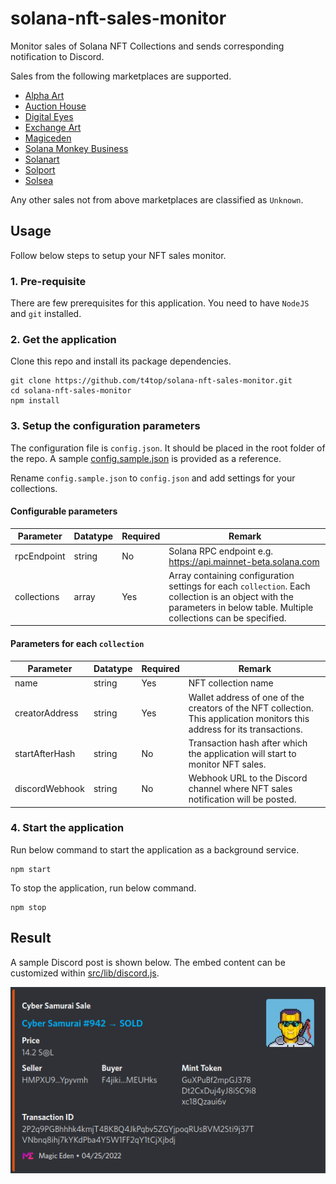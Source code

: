 # solana-nft-sales-monitor

Monitor sales of Solana NFT Collections and sends corresponding notification to Discord.

Sales from the following marketplaces are supported.

- [Alpha Art](https://alpha.art)
- [Auction House](https://docs.metaplex.com/guides/auction-house/definition)
- [Digital Eyes](https://digitaleyes.market)
- [Exchange Art](https://exchange.art)
- [Magiceden](https://magiceden.io)
- [Solana Monkey Business](https://market.solanamonkey.business)
- [Solanart](https://solanart.io)
- [Solport](https://solport.io)
- [Solsea](https://solsea.io)

Any other sales not from above marketplaces are classified as `Unknown`.

## Usage

Follow below steps to setup your NFT sales monitor.

### 1. Pre-requisite

There are few prerequisites for this application. You need to have `NodeJS` and `git` installed.

### 2. Get the application

Clone this repo and install its package dependencies.

```
git clone https://github.com/t4top/solana-nft-sales-monitor.git
cd solana-nft-sales-monitor
npm install
```

### 3. Setup the configuration parameters

The configuration file is `config.json`. It should be placed in the root folder of the repo. A sample [config.sample.json](config.sample.json) is provided as a reference.

Rename `config.sample.json` to `config.json` and add settings for your collections.

#### Configurable parameters

| Parameter | Datatype | Required | Remark |
| --- | --- | --- | --- |
| rpcEndpoint | string | No | Solana RPC endpoint e.g. https://api.mainnet-beta.solana.com |
| collections | array | Yes | Array containing configuration settings for each `collection`. Each collection is an object with the parameters in below table. Multiple collections can be specified. |

#### Parameters for each `collection`

| Parameter | Datatype | Required | Remark |
| --- | --- | --- | --- |
| name | string | Yes | NFT collection name |
| creatorAddress | string | Yes | Wallet address of one of the creators of the NFT collection. This application monitors this address for its transactions. |
| startAfterHash | string | No | Transaction hash after which the application will start to monitor NFT sales. |
| discordWebhook | string | No | Webhook URL to the Discord channel where NFT sales notification will be posted. |

### 4. Start the application

Run below command to start the application as a background service.

```
npm start
```

To stop the application, run below command.

```
npm stop
```

## Result

A sample Discord post is shown below. The embed content can be customized within [src/lib/discord.js](src/lib/discord.js).

![Sample Discord Post](sample_discord_post.png)
